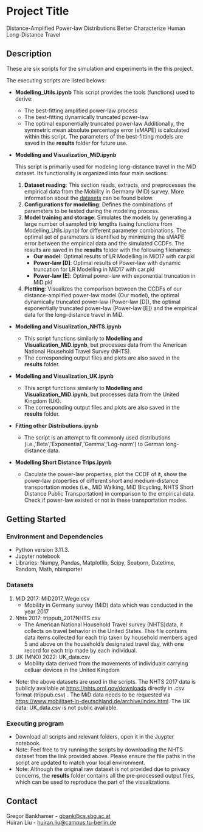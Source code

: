 # Project Title

Distance-Amplified Power-law Distributions Better
Characterize Human Long-Distance Travel

## Description

These are six scripts for the simulation and experiments in the this project.

The executing scripts are listed belows:
- **Modelling_Utils.ipynb**
  This script provides the tools (functions) used to derive:
  - The best-fitting amplified power-law process
  - The best-fitting dynamically truncated power-law
  - The optimal exponentially truncated power-law
   Additionally, the symmetric mean absolute percentage error (sMAPE) is calculated within this script.
   The parameters of the best-fitting models are saved in the **results** folder for future use.

- **Modelling and Visualization_MiD.ipynb**
  
  This script is primarily used for modeling long-distance travel in the MiD dataset. Its functionality is organized into four main sections:
  1. **Dataset reading**: This section reads, extracts, and preprocesses the empirical data from the Mobility in Germany (MiD) survey. More information about the [datasets](#datasets) can be found below.
  2. **Configurations for modelling**: Defines the combinations of parameters to be tested during the modeling process.
  3. **Model training and storage**: Simulates the models by generating a large number of sampled trip lengths (using functions from Modelling_Utils.ipynb) for different parameter combinations. The optimal set of parameters is identified by minimizing the sMAPE error between the empirical data and the simulated CCDFs.</n>
   The results are saved in the **results** folder with the following filenames:
      - **Our model**: Optimal results of LR Modelling in MiD17 with car.pkl
      - **Power-law [D]**: Optimal results of Power-law with dynamic truncation for LR Modelling in MiD17 with car.pkl
      - **Power-law [E]**: Optimal power-law with exponential truncation in MiD.pkl
  4. **Plotting**:
  Visualizes the comparison between the CCDFs of our distance-amplified power-law model (Our model), the optimal dynamically truncated power-law (Power-law [D]), the optimal exponentially truncated power-law (Power-law [E]) and the empirical data for the long-distance travel in MiD.

- **Modelling and Visualization_NHTS.ipynb**
  - This script functions similarly to **Modelling and Visualization_MiD.ipynb**, but processes data from the American National Household Travel Survey (NHTS).
  - The corresponding output files and plots are also saved in the **results** folder.

- **Modelling and Visualization_UK.ipynb**
  - This script functions similarly to **Modelling and Visualization_MiD.ipynb**, but processes data from the United Kingdom (UK).
  - The corresponding output files and plots are also saved in the **results** folder.

- **Fitting other Distributions.ipynb**

   - The script is an attempt to fit commonly used distributions (i.e.,'Beta','Exponential','Gamma','Log-norm') to German long-distance data.

- **Modelling Short Distance Trips.ipynb**
   - Caculate the power-law properties, plot the CCDF of it, show the power-law properties of different short and medium-distance transportation modes (i.e., MiD Walking, MiD Bicycling, NHTS Short Distance Public Transportation) in comparison to the empirical data. Check if power-law existed or not in these transportation modes.

## Getting Started

### Environment and Dependencies

* Python version 3.11.3.
* Jupyter notebook
* Libraries: Numpy, Pandas, Matplotlib, Scipy, Seaborn, Datetime, Random, Math, nbimporter

### Datasets

1. MiD 2017: MiD2017_Wege.csv 
   * Mobility in Germany survey (MiD) data which was conducted in the year 2017
2. Nhts 2017: trippub_2017NHTS.csv
   * The American National Household Travel survey (NHTS)data, it collects on travel behavior in the United States. This file contains data items collected for each trip taken by household members aged 5 and above on the household’s designated travel day, with one record for each trip made by each individual.
3. UK (MNO) 2022: UK_data.csv
   * Mobility data derived from the movements of individuals carrying celluar devices in the United Kingdom
   
* Note: the above datasets are used in the scripts. The NHTS 2017 data is publicly available at https://nhts.ornl.gov/downloads directly in .csv format (trippub.csv) . The MiD data needs to be requested via https://www.mobilitaet-in-deutschland.de/archive/index.html. The UK data: UK_data.csv is not public available.


### Executing program

* Download all scripts and relevant folders, open it in the Juypter notebook.
* Note: Feel free to try running the scripts by downloading the NHTS dataset from the link provided above. Please ensure the file paths in the script are updated to match your local environment.
* Note: Although the original raw dataset is not provided due to privacy concerns, the **results** folder contains all the pre-processed output files, which can be used to reproduce the part of the visualizations.

## Contact
Gregor Bankhamer - gbank@cs.sbg.ac.at <br>
Huiran Liu - huiran.liu@campus.tu-berlin.de
